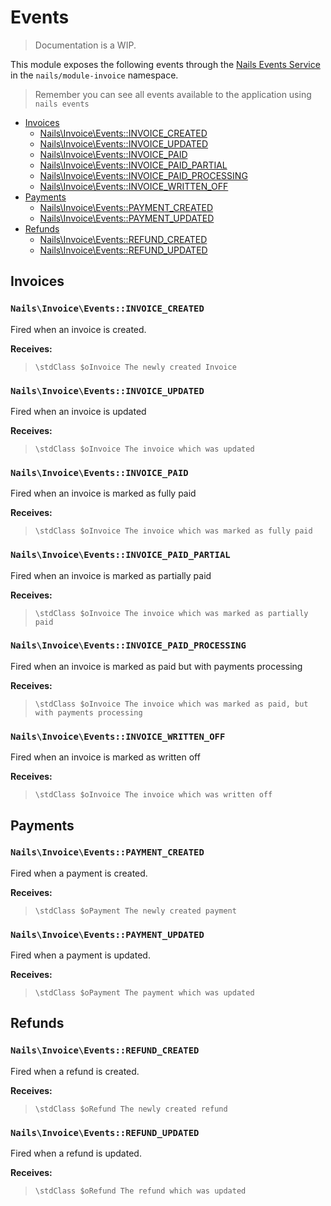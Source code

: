 # Events
> Documentation is a WIP.


This module exposes the following events through the [Nails Events Service](https://github.com/nails/common/blob/master/docs/intro/events.md) in the `nails/module-invoice` namespace.

> Remember you can see all events available to the application using `nails events`


- [Invoices](#invoices)
    - [Nails\Invoice\Events::INVOICE_CREATED](#invoice-created)
    - [Nails\Invoice\Events::INVOICE_UPDATED](#invoice-updated)
    - [Nails\Invoice\Events::INVOICE_PAID](#invoice-paid)
    - [Nails\Invoice\Events::INVOICE\_PAID\_PARTIAL](#invoice-paid-partial)
    - [Nails\Invoice\Events::INVOICE\_PAID\_PROCESSING](#invoice-paid-processing)
    - [Nails\Invoice\Events::INVOICE\_WRITTEN\_OFF](#invoice-written-off)
- [Payments](#payments)
    - [Nails\Invoice\Events::PAYMENT_CREATED](#payment-created)
    - [Nails\Invoice\Events::PAYMENT_UPDATED](#payment-updated)
- [Refunds](#refunds)
    - [Nails\Invoice\Events::REFUND_CREATED](#refund-created)
    - [Nails\Invoice\Events::REFUND_UPDATED](#refund-updated)



## Invoices

<a name="invoice-created"></a>
### `Nails\Invoice\Events::INVOICE_CREATED`

Fired when an invoice is created.

**Receives:**

> ```
> \stdClass $oInvoice The newly created Invoice
> ```


<a name="invoice-updated"></a>
### `Nails\Invoice\Events::INVOICE_UPDATED`

Fired when an invoice is updated

**Receives:**

> ```
> \stdClass $oInvoice The invoice which was updated
> ```


<a name="invoice-paid"></a>
### `Nails\Invoice\Events::INVOICE_PAID`

Fired when an invoice is marked as fully paid

**Receives:**

> ```
> \stdClass $oInvoice The invoice which was marked as fully paid
> ```


<a name="invoice-paid-partial"></a>
### `Nails\Invoice\Events::INVOICE_PAID_PARTIAL`

Fired when an invoice is marked as partially paid

**Receives:**

> ```
> \stdClass $oInvoice The invoice which was marked as partially paid
> ```


<a name="invoice-paid-processing"></a>
### `Nails\Invoice\Events::INVOICE_PAID_PROCESSING`

 Fired when an invoice is marked as paid but with payments processing

**Receives:**

> ```
> \stdClass $oInvoice The invoice which was marked as paid, but with payments processing
> ```


<a name="invoice-written-off"></a>
### `Nails\Invoice\Events::INVOICE_WRITTEN_OFF`

Fired when an invoice is marked as written off

**Receives:**

> ```
> \stdClass $oInvoice The invoice which was written off
> ```




## Payments

<a name="payment-created"></a>
### `Nails\Invoice\Events::PAYMENT_CREATED`

Fired when a payment is created.

**Receives:**

> ```
> \stdClass $oPayment The newly created payment
> ```


<a name="payment-updated"></a>
### `Nails\Invoice\Events::PAYMENT_UPDATED`

Fired when a payment is updated.

**Receives:**

> ```
> \stdClass $oPayment The payment which was updated
> ```





## Refunds

<a name="refund-created"></a>
### `Nails\Invoice\Events::REFUND_CREATED`

Fired when a refund is created.

**Receives:**

> ```
> \stdClass $oRefund The newly created refund
> ```


<a name="refund-updated"></a>
### `Nails\Invoice\Events::REFUND_UPDATED`

Fired when a refund is updated.

**Receives:**

> ```
> \stdClass $oRefund The refund which was updated
> ```
